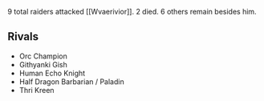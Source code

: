 9 total raiders attacked [[Wvaerivior]]. 2 died. 6 others remain besides him.
## Rivals
- Orc Champion
- Githyanki Gish
- Human Echo Knight
- Half Dragon Barbarian / Paladin
- Thri Kreen 